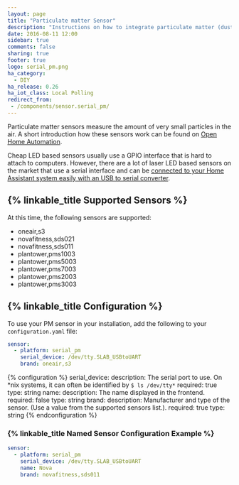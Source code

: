 ```yaml
---
layout: page
title: "Particulate matter Sensor"
description: "Instructions on how to integrate particulate matter (dust) sensors with Home Assistant."
date: 2016-08-11 12:00
sidebar: true
comments: false
sharing: true
footer: true
logo: serial_pm.png
ha_category:
  - DIY
ha_release: 0.26
ha_iot_class: Local Polling
redirect_from:
 - /components/sensor.serial_pm/
---
```


Particulate matter sensors measure the amount of very small particles in the air. A short introduction how these sensors work can be found on [Open Home Automation](https://www.open-homeautomation.com/2016/07/19/measuring-air-quality/).

Cheap LED based sensors usually use a GPIO interface that is hard to attach to computers. However, there are a lot of laser LED based sensors on the market that use a serial interface and can be [connected to your Home Assistant system easily with an USB to serial converter](https://www.open-homeautomation.com/2016/07/20/connecting-an-particulate-matter-sensor-to-your-pc-or-mac/).

## {% linkable_title Supported Sensors %}

At this time, the following sensors are supported:

* oneair,s3
* novafitness,sds021
* novafitness,sds011
* plantower,pms1003
* plantower,pms5003
* plantower,pms7003
* plantower,pms2003
* plantower,pms3003

## {% linkable_title Configuration %}

To use your PM sensor in your installation, add the following to your `configuration.yaml` file:

```yaml
sensor:
  - platform: serial_pm
    serial_device: /dev/tty.SLAB_USBtoUART
    brand: oneair,s3
```

{% configuration %}
serial_device:
  description: The serial port to use. On *nix systems, it can often be identified by `$ ls /dev/tty*`
  required: true
  type: string
name:
  description: The name displayed in the frontend.
  required: false
  type: string
brand:
  description: Manufacturer and type of the sensor. (Use a value from the supported sensors list.).
  required: true
  type: string
{% endconfiguration %}

### {% linkable_title Named Sensor Configuration Example %}

```yaml
sensor:
  - platform: serial_pm
    serial_device: /dev/tty.SLAB_USBtoUART
    name: Nova
    brand: novafitness,sds011
```
